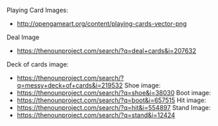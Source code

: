 Playing Card Images:
- http://opengameart.org/content/playing-cards-vector-png

Deal Image
- https://thenounproject.com/search/?q=deal+cards&i=207632

Deck of cards image:
- https://thenounproject.com/search/?q=messy+deck+of+cards&i=219532
Shoe image:
- https://thenounproject.com/search/?q=shoe&i=38030
Boot image:
- https://thenounproject.com/search/?q=boot&i=657515
Hit image:
- https://thenounproject.com/search/?q=hit&i=554897
Stand Image:
- https://thenounproject.com/search/?q=stand&i=12424
